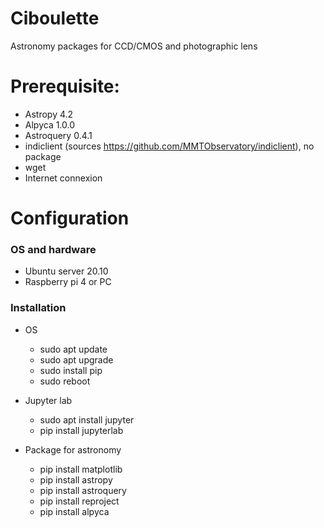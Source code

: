 # Ciboulette
Astronomy packages for CCD/CMOS and photographic lens

# Prerequisite:
  - Astropy 4.2
  - Alpyca 1.0.0
  - Astroquery 0.4.1
  - indiclient (sources https://github.com/MMTObservatory/indiclient), no package 
  - wget
  - Internet connexion

# Configuration
### OS and hardware
  - Ubuntu server 20.10
  - Raspberry pi 4 or PC
  
### Installation
  - OS
     - sudo apt update
     - sudo apt upgrade
     - sudo install pip
     - sudo reboot
      
  - Jupyter lab
     - sudo apt install jupyter
     - pip install jupyterlab
      
  
  - Package for astronomy
     - pip install matplotlib
     - pip install astropy
     - pip install astroquery
     - pip install reproject
     - pip install alpyca
      
